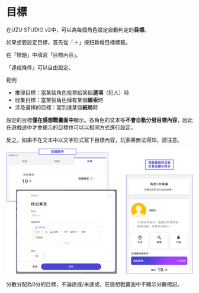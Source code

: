 # 目標

在UZU STUDIO v2中，可以為每個角色設定自動判定的**目標**。

如果想要設定目標，首先從「＋」按鈕新增目標標籤。

在「標題」中填寫「目標內容」。&#x20;

「達成條件」可以自由設定。

範例

* 推理目標：當某個角色投票給某個**選項**（犯人）時
* 收集目標：當某個角色擁有某個**線索**時
* 涉及選擇的目標：當到達某個**結局**時

設定的目標**僅在感想戰畫面中**顯示。各角色的文本等**不會自動分發目標內容**，因此在遊戲途中才會揭示的目標也可以以相同方式進行設定。

反之，如果不在文本中以文字形式寫下目標內容，玩家將無法得知，請注意。

![](../../.gitbook/assets/character-4.png)

分數分配為0分的目標，不論達成/未達成，在感想戰畫面中不顯示分數標記。
